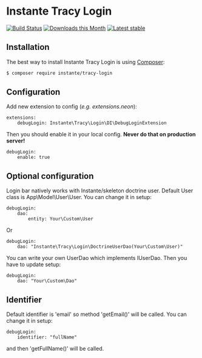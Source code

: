 # Instante Tracy Login


[![Build Status](https://travis-ci.org/instante/tracy-login.svg?branch=master)](https://travis-ci.org/instante/tracy-login)
[![Downloads this Month](https://img.shields.io/packagist/dm/instante/tracy-login.svg)](https://packagist.org/packages/instante/tracy-login)
[![Latest stable](https://img.shields.io/packagist/v/instante/tracy-login.svg)](https://packagist.org/packages/instante/tracy-login)


## Installation

The best way to install Instante Tracy Login is using  [Composer](http://getcomposer.org/):

```sh
$ composer require instante/tracy-login
```

## Configuration

Add new extension to config (_e.g. extensions.neon_):

```
extensions:
    debugLogin: Instante\Tracy\Login\DI\DebugLoginExtension
```

Then you should enable it in your local config. **Never do that on production server!**

```
debugLogin:
    enable: true
```

## Optional configuration

Login bar natively works with Instante/skeleton doctrine user. Default User class is App\Model\User\User. You can change it in setup:

```
debugLogin:
    dao:
        entity: Your\Custom\User
```
Or
```
debugLogin:
    dao: "Instante\Tracy\Login\DoctrineUserDao(Your\Custom\User)"
```

You can write your own UserDao which implements IUserDao. Then you have to update setup:

```
debugLogin:
    dao: "Your\Custom\Dao"
```

## Identifier

Default identifier is 'email' so method 'getEmail()' will be called. You can change it in setup:

```
debugLogin:
    identifier: "fullName"
```

and then 'getFullName()' will be called.
